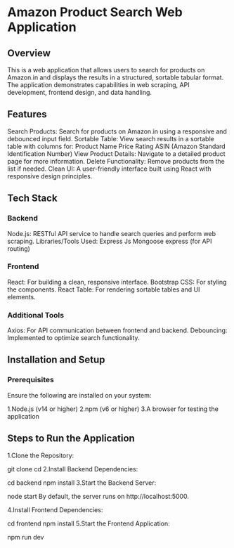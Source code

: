 # Amazon Product Search Web Application
## Overview
This is a web application that allows users to search for products on Amazon.in and displays the results in a structured, sortable tabular format. The application demonstrates capabilities in web scraping, API development, frontend design, and data handling.

## Features
Search Products: Search for products on Amazon.in using a responsive and debounced input field.
Sortable Table: View search results in a sortable table with columns for:
Product Name
Price
Rating
ASIN (Amazon Standard Identification Number)
View Product Details: Navigate to a detailed product page for more information.
Delete Functionality: Remove products from the list if needed.
Clean UI: A user-friendly interface built using React with responsive design principles.
## Tech Stack
### Backend
Node.js: RESTful API service to handle search queries and perform web scraping.
Libraries/Tools Used:
Express Js
Mongoose
express (for API routing)
### Frontend
React: For building a clean, responsive interface.
Bootstrap CSS: For styling the components.
React Table: For rendering sortable tables and UI elements.
### Additional Tools
Axios: For API communication between frontend and backend.
Debouncing: Implemented to optimize search functionality.
## Installation and Setup
### Prerequisites
Ensure the following are installed on your system:

1.Node.js (v14 or higher)
2.npm (v6 or higher)
3.A browser for testing the application
## Steps to Run the Application

1.Clone the Repository:

git clone <repository-url>
cd <repository-directory>
2.Install Backend Dependencies:

cd backend
npm install
3.Start the Backend Server:

node start
By default, the server runs on http://localhost:5000.

4.Install Frontend Dependencies:

cd frontend
npm install
5.Start the Frontend Application:

npm run dev
